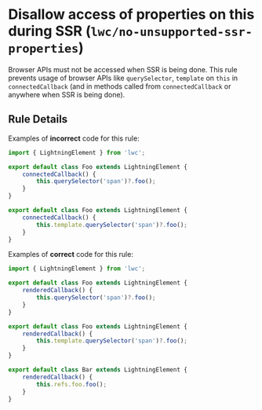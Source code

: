 # Disallow access of properties on this during SSR (`lwc/no-unsupported-ssr-properties`)

Browser APIs must not be accessed when SSR is being done. This rule prevents usage of browser APIs like `querySelector`, `template`
on `this` in `connectedCallback` (and in methods called from `connectedCallback` or anywhere when SSR is being done).

## Rule Details

Examples of **incorrect** code for this rule:

```js
import { LightningElement } from 'lwc';

export default class Foo extends LightningElement {
    connectedCallback() {
        this.querySelector('span')?.foo();
    }
}

export default class Foo extends LightningElement {
    connectedCallback() {
        this.template.querySelector('span')?.foo();
    }
}
```

Examples of **correct** code for this rule:

```js
import { LightningElement } from 'lwc';

export default class Foo extends LightningElement {
    renderedCallback() {
        this.querySelector('span')?.foo();
    }
}

export default class Foo extends LightningElement {
    renderedCallback() {
        this.template.querySelector('span')?.foo();
    }
}

export default class Bar extends LightningElement {
    renderedCallback() {
        this.refs.foo.foo();
    }
}
```
